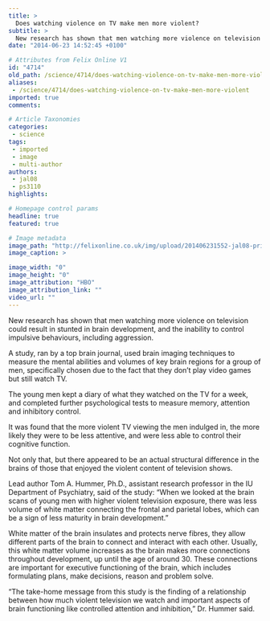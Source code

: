 ```yaml
---
title: >
  Does watching violence on TV make men more violent?
subtitle: >
  New research has shown that men watching more violence on television could result in stunted in brain development, and the inability to control impulsive behaviours, including aggression.
date: "2014-06-23 14:52:45 +0100"

# Attributes from Felix Online V1
id: "4714"
old_path: /science/4714/does-watching-violence-on-tv-make-men-more-violent
aliases:
 - /science/4714/does-watching-violence-on-tv-make-men-more-violent
imported: true
comments:

# Article Taxonomies
categories:
 - science
tags:
 - imported
 - image
 - multi-author
authors:
 - jal08
 - ps3110
highlights:

# Homepage control params
headline: true
featured: true

# Image metadata
image_path: "http://felixonline.co.uk/img/upload/201406231552-jal08-prince-oberyn-got.jpg"
image_caption: >

image_width: "0"
image_height: "0"
image_attribution: "HBO"
image_attribution_link: ""
video_url: ""
---
```


New research has shown that men watching more violence on television could result in stunted in brain development, and the inability to control impulsive behaviours, including aggression.

A study, ran by a top brain journal, used brain imaging techniques to measure the mental abilities and volumes of key brain regions for a group of men, specifically chosen due to the fact that they don’t play video games but still watch TV.

The young men kept a diary of what they watched on the TV for a week, and completed further psychological tests to measure memory, attention and inhibitory control.

It was found that the more violent TV viewing the men indulged in, the more likely they were to be less attentive, and were less able to control their cognitive function.

Not only that, but there appeared to be an actual structural difference in the brains of those that enjoyed the violent content of television shows.

Lead author Tom A. Hummer, Ph.D., assistant research professor in the IU Department of Psychiatry, said of the study: “When we looked at the brain scans of young men with higher violent television exposure, there was less volume of white matter connecting the frontal and parietal lobes, which can be a sign of less maturity in brain development.”

White matter of the brain insulates and protects nerve fibres, they allow different parts of the brain to connect and interact with each other. Usually, this white matter volume increases as the brain makes more connections throughout development, up until the age of around 30. These connections are important for executive functioning of the brain, which includes formulating plans, make decisions, reason and problem solve.

“The take-home message from this study is the finding of a relationship between how much violent television we watch and important aspects of brain functioning like controlled attention and inhibition,” Dr. Hummer said.
